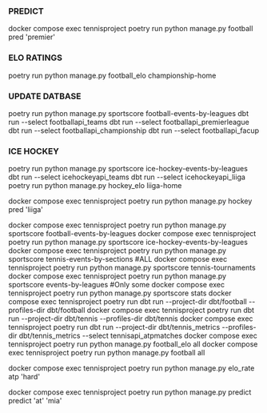 ### PREDICT
docker compose exec tennisproject poetry run python manage.py football pred 'premier'

### ELO RATINGS
poetry run python manage.py football_elo championship-home

### UPDATE DATBASE
poetry run python manage.py sportscore football-events-by-leagues
dbt run --select footballapi_teams
dbt run --select footballapi_premierleague
dbt run --select footballapi_championship
dbt run --select footballapi_facup


### ICE HOCKEY
poetry run python manage.py sportscore ice-hockey-events-by-leagues
dbt run --select icehockeyapi_teams
dbt run --select icehockeyapi_liiga
poetry run python manage.py hockey_elo liiga-home

docker compose exec tennisproject poetry run python manage.py hockey pred 'liiga'

docker compose exec tennisproject poetry run python manage.py sportscore football-events-by-leagues
docker compose exec tennisproject poetry run python manage.py sportscore ice-hockey-events-by-leagues
docker compose exec tennisproject poetry run python manage.py sportscore tennis-events-by-sections #ALL
docker compose exec tennisproject poetry run python manage.py sportscore tennis-tournaments
docker compose exec tennisproject poetry run python manage.py sportscore events-by-leagues #Only some
docker compose exec tennisproject poetry run python manage.py sportscore stats
docker compose exec tennisproject poetry run dbt run --project-dir dbt/football --profiles-dir dbt/football
docker compose exec tennisproject poetry run dbt run --project-dir dbt/tennis --profiles-dir dbt/tennis
docker compose exec tennisproject poetry run dbt run --project-dir dbt/tennis_metrics --profiles-dir dbt/tennis_metrics --select tennisapi_atpmatches 
docker compose exec tennisproject poetry run python manage.py football_elo all
docker compose exec tennisproject poetry run python manage.py football all

docker compose exec tennisproject poetry run python manage.py elo_rate atp 'hard'

docker compose exec tennisproject poetry run python manage.py predict predict 'at' 'mia'